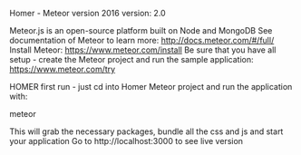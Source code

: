 Homer - Meteor version 2016
version: 2.0

Meteor.js is an open-source platform built on Node and MongoDB
See documentation of Meteor to learn more: http://docs.meteor.com/#/full/
Install Meteor: https://www.meteor.com/install
Be sure that you have all setup - create the Meteor project and run the sample application: https://www.meteor.com/try

HOMER first run - just cd into Homer Meteor project and run the application with:

meteor

This will grab the necessary packages, bundle all the css and js and start your application
Go to http://localhost:3000 to see live version